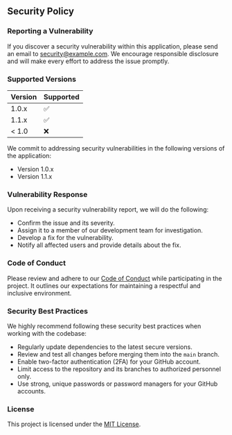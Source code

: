 ## Security Policy

### Reporting a Vulnerability

If you discover a security vulnerability within this application, please send an email to security@example.com. We encourage responsible disclosure and will make every effort to address the issue promptly.

### Supported Versions

| Version | Supported          |
| ------- | ------------------ |
| 1.0.x   | :white_check_mark: |
| 1.1.x   | :white_check_mark: |
| < 1.0   | :x:                |

We commit to addressing security vulnerabilities in the following versions of the application:

- Version 1.0.x
- Version 1.1.x

### Vulnerability Response

Upon receiving a security vulnerability report, we will do the following:

- Confirm the issue and its severity.
- Assign it to a member of our development team for investigation.
- Develop a fix for the vulnerability.
- Notify all affected users and provide details about the fix.

### Code of Conduct

Please review and adhere to our [Code of Conduct](./CODE_OF_CONDUCT.md) while participating in the project. It outlines our expectations for maintaining a respectful and inclusive environment.

### Security Best Practices

We highly recommend following these security best practices when working with the codebase:

- Regularly update dependencies to the latest secure versions.
- Review and test all changes before merging them into the `main` branch.
- Enable two-factor authentication (2FA) for your GitHub account.
- Limit access to the repository and its branches to authorized personnel only.
- Use strong, unique passwords or password managers for your GitHub accounts.

### License

This project is licensed under the [MIT License](./LICENSE).
